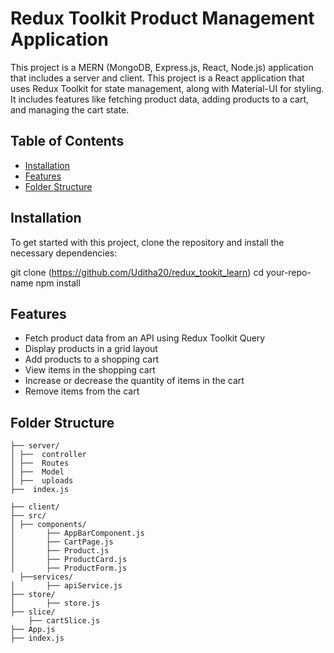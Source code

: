 # Redux Toolkit Product Management Application
This project is a MERN (MongoDB, Express.js, React, Node.js) application that includes a server and client.
This project is a React application that uses Redux Toolkit for state management, along with Material-UI for styling. It includes features like fetching product data, adding products to a cart, and managing the cart state.

## Table of Contents

- [Installation](#installation)
- [Features](#features)
- [Folder Structure](#folder-structure)


## Installation

To get started with this project, clone the repository and install the necessary dependencies:


git clone (https://github.com/Uditha20/redux_tookit_learn)
cd your-repo-name
npm install

## Features
* Fetch product data from an API using Redux Toolkit Query
* Display products in a grid layout
* Add products to a shopping cart
* View items in the shopping cart
* Increase or decrease the quantity of items in the cart
* Remove items from the cart


## Folder Structure
```
├── server/
│ ├──  controller
│ ├──  Routes
│ ├──  Model
│ ├──  uploads
├──  index.js

├── client/
├── src/
│ ├── components/
│   	├── AppBarComponent.js
│   	├── CartPage.js
│   	├── Product.js
│   	├── ProductCard.js
│   	├── ProductForm.js
  ├──services/
│   	├── apiService.js
├── store/
│   	├── store.js
├── slice/
	├── cartSlice.js
├── App.js
├── index.js




